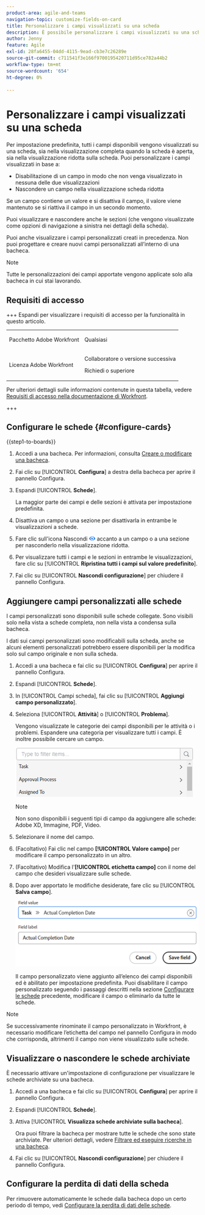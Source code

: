```yaml
---
product-area: agile-and-teams
navigation-topic: customize-fields-on-card
title: Personalizzare i campi visualizzati su una scheda
description: È possibile personalizzare i campi visualizzati su una scheda disattivando un campo in modo che non venga visualizzato nella visualizzazione a schede complete o ridotta oppure nascondendo un campo nella visualizzazione a schede ridotta.
author: Jenny
feature: Agile
exl-id: 28fa6455-04dd-4115-9ead-cb3e7c26289e
source-git-commit: c711541f3e166f9700195420711d95ce782a44b2
workflow-type: tm+mt
source-wordcount: '654'
ht-degree: 0%

---
```


# Personalizzare i campi visualizzati su una scheda

Per impostazione predefinita, tutti i campi disponibili vengono visualizzati su una scheda, sia nella visualizzazione completa quando la scheda è aperta, sia nella visualizzazione ridotta sulla scheda. Puoi personalizzare i campi visualizzati in base a:

* Disabilitazione di un campo in modo che non venga visualizzato in nessuna delle due visualizzazioni
* Nascondere un campo nella visualizzazione scheda ridotta

Se un campo contiene un valore e si disattiva il campo, il valore viene mantenuto se si riattiva il campo in un secondo momento.

Puoi visualizzare e nascondere anche le sezioni (che vengono visualizzate come opzioni di navigazione a sinistra nei dettagli della scheda).

Puoi anche visualizzare i campi personalizzati creati in precedenza. Non puoi progettare e creare nuovi campi personalizzati all’interno di una bacheca.

>[!NOTE]
>
>Tutte le personalizzazioni dei campi apportate vengono applicate solo alla bacheca in cui stai lavorando.

## Requisiti di accesso

+++ Espandi per visualizzare i requisiti di accesso per la funzionalità in questo articolo.

<table style="table-layout:auto"> 
 <col> 
 <col> 
 <tbody> 
  <tr> 
   <td role="rowheader">Pacchetto Adobe Workfront</td> 
   <td> <p>Qualsiasi</p> </td> 
  </tr> 
  <tr> 
   <td role="rowheader">Licenza Adobe Workfront</td> 
   <td> 
   <p>Collaboratore o versione successiva</p> 
   <p>Richiedi o superiore</p>
   </td> 
  </tr> 
 </tbody> 
</table>

Per ulteriori dettagli sulle informazioni contenute in questa tabella, vedere [Requisiti di accesso nella documentazione di Workfront](/help/quicksilver/administration-and-setup/add-users/access-levels-and-object-permissions/access-level-requirements-in-documentation.md).

+++

## Configurare le schede {#configure-cards}

{{step1-to-boards}}

1. Accedi a una bacheca. Per informazioni, consulta [Creare o modificare una bacheca](../../agile/get-started-with-boards/create-edit-board.md).
1. Fai clic su [!UICONTROL **Configura**] a destra della bacheca per aprire il pannello Configura.
1. Espandi [!UICONTROL **Schede**].

   La maggior parte dei campi e delle sezioni è attivata per impostazione predefinita.

1. Disattiva un campo o una sezione per disattivarla in entrambe le visualizzazioni a schede.
1. Fare clic sull&#39;icona Nascondi ![Icona Nascondi](assets/eye-hide-icon.png) accanto a un campo o a una sezione per nasconderlo nella visualizzazione ridotta.
1. Per visualizzare tutti i campi e le sezioni in entrambe le visualizzazioni, fare clic su [!UICONTROL **Ripristina tutti i campi sul valore predefinito**].
1. Fai clic su [!UICONTROL **Nascondi configurazione**] per chiudere il pannello Configura.

## Aggiungere campi personalizzati alle schede

I campi personalizzati sono disponibili sulle schede collegate. Sono visibili solo nella vista a schede completa, non nella vista a condensa sulla bacheca.

I dati sui campi personalizzati sono modificabili sulla scheda, anche se alcuni elementi personalizzati potrebbero essere disponibili per la modifica solo sul campo originale e non sulla scheda.

1. Accedi a una bacheca e fai clic su [!UICONTROL **Configura**] per aprire il pannello Configura.
1. Espandi [!UICONTROL **Schede**].
1. In [!UICONTROL Campi scheda], fai clic su [!UICONTROL **Aggiungi campo personalizzato**].
1. Seleziona [!UICONTROL **Attività**] o [!UICONTROL **Problema**].

   Vengono visualizzate le categorie dei campi disponibili per le attività o i problemi. Espandere una categoria per visualizzare tutti i campi. È inoltre possibile cercare un campo.

   ![Cerca campo personalizzato](assets/boards-search-for-custom-field.png)

   >[!NOTE]
   >
   >Non sono disponibili i seguenti tipi di campo da aggiungere alle schede: Adobe XD, Immagine, PDF, Video.

1. Selezionare il nome del campo.
1. (Facoltativo) Fai clic nel campo **[!UICONTROL Valore campo]** per modificare il campo personalizzato in un altro.
1. (Facoltativo) Modifica l&#39;**[!UICONTROL etichetta campo]** con il nome del campo che desideri visualizzare sulle schede.
1. Dopo aver apportato le modifiche desiderate, fare clic su [!UICONTROL **Salva campo**].

   ![Etichetta e valore campo personalizzato](assets/save-custom-field-value-label.png)

   Il campo personalizzato viene aggiunto all’elenco dei campi disponibili ed è abilitato per impostazione predefinita. Puoi disabilitare il campo personalizzato seguendo i passaggi descritti nella sezione [Configurare le schede](customize-fields-on-card.md#configure-cards) precedente, modificare il campo o eliminarlo da tutte le schede.

>[!NOTE]
>
>Se successivamente rinominate il campo personalizzato in Workfront, è necessario modificare l’etichetta del campo nel pannello Configura in modo che corrisponda, altrimenti il campo non viene visualizzato sulle schede.

## Visualizzare o nascondere le schede archiviate

È necessario attivare un&#39;impostazione di configurazione per visualizzare le schede archiviate su una bacheca.

1. Accedi a una bacheca e fai clic su [!UICONTROL **Configura**] per aprire il pannello Configura.
1. Espandi [!UICONTROL **Schede**].
1. Attiva [!UICONTROL **Visualizza schede archiviate sulla bacheca**].

   Ora puoi filtrare la bacheca per mostrare tutte le schede che sono state archiviate. Per ulteriori dettagli, vedere [Filtrare ed eseguire ricerche in una bacheca](/help/quicksilver/agile/get-started-with-boards/filter-search-in-board.md).

1. Fai clic su [!UICONTROL **Nascondi configurazione**] per chiudere il pannello Configura.

## Configurare la perdita di dati della scheda

Per rimuovere automaticamente le schede dalla bacheca dopo un certo periodo di tempo, vedi [Configurare la perdita di dati delle schede](/help/quicksilver/agile/use-boards-agile-planning-tools/configure-card-falloff.md).
